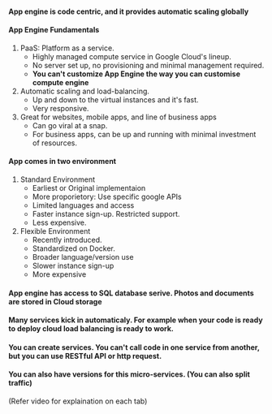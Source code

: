#### App engine is code centric, and it provides automatic scaling globally

#### App Engine Fundamentals
1. PaaS: Platform as a service. 
    * Highly managed compute service in Google Cloud's lineup.
    * No server set up, no provisioning and minimal management required.
    * **You can't customize App Engine the way you can customise compute engine**
1. Automatic scaling and load-balancing.
    * Up and down to the virtual instances and it's fast.
    * Very responsive.
1. Great for websites, mobile apps, and line of business apps 
    * Can go viral at a snap.
    * For business apps, can be up and running with minimal investment of resources.

#### App comes in two environment
1. Standard Environment
    * Earliest or Original implementaion
    * More proporietory: Use specific google APIs
    * Limited languages and access
    * Faster instance sign-up. Restricted support.
    * Less expensive.
1. Flexible Environment
    * Recently introduced.
    * Standardized on Docker.
    * Broader language/version use
    * Slower instance sign-up 
    * More expensive

#### App engine has access to SQL database serive. Photos and documents are stored in Cloud storage
#### Many services kick in automaticaly. For example when your code is ready to deploy cloud load balancing is ready to work.
#### You can create services. You can't call code in one service from another, but you can use RESTful API or http request.
#### You can also have versions for this micro-services. (You can also split traffic)

(Refer video for explaination on each tab)